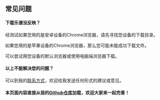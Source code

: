 ## 常见问题
#### 下载乐谱没反映？
经测试如果您用的是安卓设备的Chrome浏览器，请先寻找您设备的下载目录。

如果您用的是苹果设备的Chrome浏览器，那么您可能未能成功下载文件。

可以尝试用您设备的默认浏览器或使用电脑端浏览器下载。
#### 以上不能解决您的问题？
可以到我的[联系方式](https://prds98.com/contact)，欢迎给我发送任何形式的建议或意见。
#### 本页面内容直接从我的[Github仓库](https://github.com/PaRaD1SE98/MyBlogFAQ)加载，欢迎大家来一起完善！
